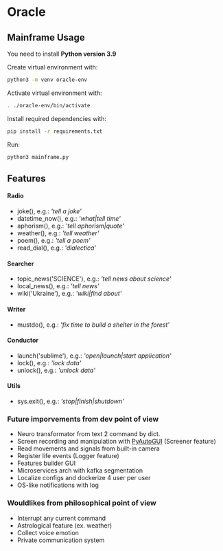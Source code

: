 # Oracle

## Mainframe Usage

You need to install **Python version 3.9**

Create virtual environment with:

```sh
python3 -m venv oracle-env
```

Activate virtual environment with:

```sh
. ./oracle-env/bin/activate
```
Install required dependencies with:

```sh
pip install -r requirements.txt
```

Run:

```sh
python3 mainframe.py
```

## Features

#### Radio

- joke(), e.g.: *'tell a joke'*
- datetime_now(), e.g.: *'what|tell time'*
- aphorism(), e.g.: *'tell aphorism|quote'*
- weather(), e.g.: *'tell weather'*
- poem(), e.g.: *'tell a poem'*
- read_dial(), e.g.: *'dialectica'*

#### Searcher

- topic_news('SCIENCE'), e.g.: *'tell news about science'*
- local_news(), e.g.: *'tell news'*
- wiki('Ukraine'), e.g.: *'wiki|find about'*

#### Writer

- mustdo(), e.g.: *'fix time to build a shelter in the forest'*

#### Conductor

- launch('sublime'), e.g.: *'open|launch|start application'*
- lock(), e.g.: *'lock data'*
- unlock(), e.g.: *'unlock data'*

#### Utils

- sys.exit(), e.g.: *'stop|finish|shutdown'*

### Future imporvements from dev point of view

- Neuro transformator from text 2 command by dict.
- Screen recording and manipulation with [PyAutoGUI](https://pyautogui.readthedocs.io/en/latest/) (Screener feature)
- Read movements and signals from built-in camera
- Register life events (Logger feature)
- Features builder GUI
- Microservices arch with kafka segmentation
- Localize configs and dockerize 4 user per user
- OS-like notifications with log

### Wouldlikes from philosophical point of view

- Interrupt any current command
- Astrological feature (ex. weather)
- Collect voice emotion
- Private communication system


